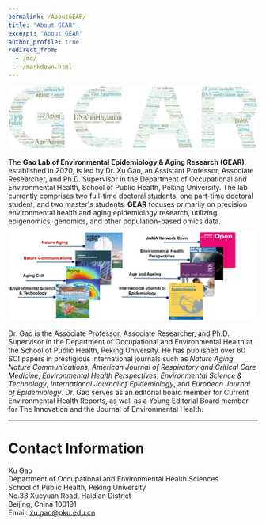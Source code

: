 ```yaml
---
permalink: /AboutGEAR/
title: "About GEAR"
excerpt: "About GEAR"
author_profile: true
redirect_from: 
  - /md/
  - /markdown.html
---
```



![](GEARcloud.png)



The **Gao Lab of Environmental Epidemiology & Aging Research (GEAR)**, established in 2020, is led by Dr. Xu Gao, an Assistant Professor, Associate Researcher, and Ph.D. Supervisor in the Department of Occupational and Environmental Health, School of Public Health, Peking University. The lab currently comprises two full-time doctoral students, one part-time doctoral student, and two master's students. **GEAR** focuses primarily on precision environmental health and aging epidemiology research, utilizing epigenomics, genomics, and other population-based omics data.


![](xugaopaper.png)

Dr. Gao is the Associate Professor, Associate Researcher, and Ph.D. Supervisor in the Department of Occupational and Environmental Health at the School of Public Health, Peking University. He has published over 60 SCI papers in prestigious international journals such as *Nature Aging*, *Nature Communications*, *American Journal of Respiratory and Critical Care Medicine*, *Environmental Health Perspectives*, *Environmental Science & Technology*, *International Journal of Epidemiology*, and *European Journal of Epidemiology*. Dr. Gao serves as an editorial board member for Current Environmental Health Reports, as well as a Young Editorial Board member for The Innovation and the Journal of Environmental Health.

---

Contact Information
=====
Xu Gao \
Department of Occupational and Environmental Health Sciences \
School of Public Health, Peking University \
No.38 Xueyuan Road, Haidian District \
Beijing, China 100191\
Email: <xu.gao@pku.edu.cn>